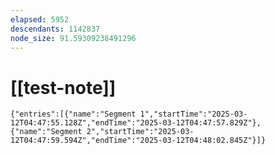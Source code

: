 ```yaml
---
elapsed: 5952
descendants: 1142837
node_size: 91.59309238491296
---
```


# [[test-note]]

```simple-time-tracker
{"entries":[{"name":"Segment 1","startTime":"2025-03-12T04:47:55.128Z","endTime":"2025-03-12T04:47:57.829Z"},{"name":"Segment 2","startTime":"2025-03-12T04:47:59.594Z","endTime":"2025-03-12T04:48:02.845Z"}]}
```
